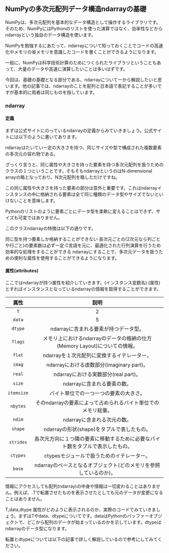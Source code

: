 ## NumPyの多次元配列データ構造ndarrayの基礎

NumPyは、多次元配列を基本的なデータ構造として操作するライブラリです。そのため、NumPyにはPythonのリストを使った演算ではなく、効率性などからndarrayという独自のデータ構造を使います。

NumPyを勉強するにあたって、ndarrayについて知っておくことでコードの高速化やメモリの省メモリを意識したコードを書くことができるようになります。

一般に、NumPyは科学技術計算のためにつくられたライブラリということもあって、大量のデータや高速に演算したいことは多いはずです。

今回は、基礎の基礎となる部分である、ndarrayについて一から解説したいと思います。他の記事では、ndarrayのことを配列と日本語で表記することが多いですが基本的に両者は同じものを指しています。

### ndarray

#### 定義

まずは公式サイトにのっているndarrayの定義からみていきましょう。公式サイトには以下のように書いてあります。

ndarrayはたいてい一定の大きさを持つ、同じサイズや型で構成された複数要素の多次元の容れ物である。

ざっくり言うと、同じ属性や大きさを持った要素を持つ多次元配列を扱うためのクラスの１つということです。そもそもndarrayというのはN-dimensional arrayの略となっており、N次元配列を略しただけですね。

この同じ属性や大きさを持った要素の部分は意外と重要です。これはndarrayインスタンスの中に格納される要素は全て同じ種類のデータ型やサイズでないといけないことを意味します。

Pythonのリストのように要素ごとにデータ型を柔軟に変えることはできず、サイズも可変ではありません。

このクラスndarrayの特徴は以下の通りです。

同じ型を持つ要素しか格納することができない
各次元ごとの(2次元なら列ごとや行ごと)の要素数は必ず一定
C言語を元に、最適化された行列演算を行うため効率的な処理をすることができる
ndarrayにすることで、多次元データを扱うための便利な属性を使用することができるようになります。

#### 属性(attributes)

ここではndarrayが持つ属性を紹介していきます。(インスタンス変数名).(属性)とすればインスタンスとなっているndarrayの情報を取得することができます。

|属性|説明|
|:---:|:---:|
|`T`|2  |
|`data`|5  |
|`dtype`|ndarrayに含まれる要素が持つデータ型。|
|`flags`|メモリ上におけるndarrayのデータの格納の仕方(Memory Layout)についての情報。|
|`flat`|ndarrayを１次元配列に変換するイテレーター。|
|`imag`|ndarrayにおける虚数部分(imaginary part)。|
|`real`|ndarrayにおける実数部分(real part)。|
|`size`|ndarrayに含まれる要素の数。|
|`itemsize`|バイト単位での一つ一つの要素の大きさ。|
|`nbytes`|そのndarrayの要素によって占められるバイト単位でのメモリ総量。|
|`ndim`|ndarrayに含まれる次元の数。|
|`shape`|ndarrayの形状(shape)をタプルで表したもの。|
|`strides`|各次元方向に１つ隣の要素に移動するために必要なバイト数をタプルで表示したもの。|
|`ctypes`|ctypesモジュールで扱うためのイテレーター。|
|`base`|ndarrayのベースとなるオブジェクト(どのメモリを参照しているのか)。|


情報にアクセスしても配列(ndarray)の中身や情報は一切変わることはありません。例えば、.Tで転置させたものを表示させたとしても元のデータが変更になることはありません。

T,data,dtype
属性がどのように表示されるのか、実際のコードでみていきましょう。まずはTやdata、dtypeについてです。dataはPythonのバッファーオブジェクトで、どこから配列のデータが始まっているのかを示しています。dtypeはndarrayのデータ型になります。

転置とdtypeについては以下の記事で詳しく解説しているので参考にしてみてください。